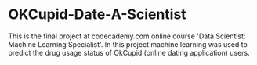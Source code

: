# OKCupid-Date-A-Scientist
This is the final project at codecademy.com online course 'Data Scientist: Machine Learning Specialist'. In this project machine learning was used to predict the drug usage status of OkCupid (online dating application) users.
